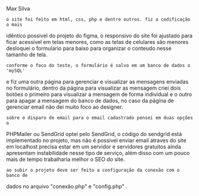 Max Silva



	o site foi feito em html, css, php e dentre outros. fiz a codificação o mais
idêntico possivel do projeto do figma, o responsivo do site foi ajustado para ficar acessível em telas menores, como as telas de celulares são menores desloquei o formulario para baixo para organizar o conteudo nesse tamanho de tela.
	
	conforme o foco do teste, o formulário é salvo em um banco de dados o 'mySQL' 
e fiz uma outra página para gerenciar e visualizar as mensagens enviadas no formulário, dentro da página para visualizar as mensagem criei dois botões o primeiro para visualizar a mensagem de forma individual e o outro para apagar a mensagem do banco de dados, no caso da página de gerenciar email não dei muito 
foco ao designer.

	sobre o disparo de email para o email cadastrado pensei em duas opções o 
PHPMailer ou SendGrid optei pelo SendGrid, o código do sendgrid está implementado
 no projeto, mas não é possivel enviar email atraves do site em localhost precisa 
 estar em um servidor e servidores gratuitos ainda apresentam instabilidade nesse tipo de serviço, além disso com um pouco mais de tempo trabalharia melhor o SEO do site.

 	ao subir o projeto deve ser feito a configuração da conexão com o banco de 
 dados no arquivo "conexão.php" e "config.php" .


